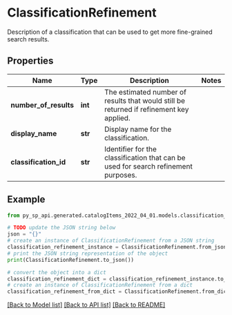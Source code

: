 # ClassificationRefinement

Description of a classification that can be used to get more fine-grained search results.

## Properties

Name | Type | Description | Notes
------------ | ------------- | ------------- | -------------
**number_of_results** | **int** | The estimated number of results that would still be returned if refinement key applied. | 
**display_name** | **str** | Display name for the classification. | 
**classification_id** | **str** | Identifier for the classification that can be used for search refinement purposes. | 

## Example

```python
from py_sp_api.generated.catalogItems_2022_04_01.models.classification_refinement import ClassificationRefinement

# TODO update the JSON string below
json = "{}"
# create an instance of ClassificationRefinement from a JSON string
classification_refinement_instance = ClassificationRefinement.from_json(json)
# print the JSON string representation of the object
print(ClassificationRefinement.to_json())

# convert the object into a dict
classification_refinement_dict = classification_refinement_instance.to_dict()
# create an instance of ClassificationRefinement from a dict
classification_refinement_from_dict = ClassificationRefinement.from_dict(classification_refinement_dict)
```
[[Back to Model list]](../README.md#documentation-for-models) [[Back to API list]](../README.md#documentation-for-api-endpoints) [[Back to README]](../README.md)


